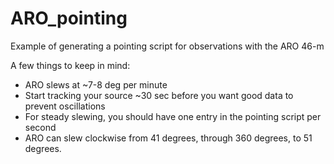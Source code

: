 # ARO_pointing
Example of generating a pointing script for observations with the ARO 46-m

A few things to keep in mind: 
* ARO slews at ~7-8 deg per minute
* Start tracking your source ~30 sec before you want good data to prevent oscillations
* For steady slewing, you should have one entry in the pointing script per second
* ARO can slew clockwise from 41 degrees, through 360 degrees, to 51 degrees.
